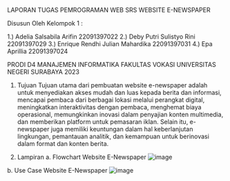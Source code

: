LAPORAN TUGAS
PEMROGRAMAN WEB
SRS WEBSITE E-NEWSPAPER

Disusun Oleh Kelompok 1 :


1.)	Adelia Salsabila Arifin		      22091397022
2.)	Deby Putri Sulistyo Rini		    22091397029
3.)	Enrique Rendhi Julian Mahardika	22091397031
4.)	Epa Aprillia	 			            22091397024


PRODI D4 MANAJEMEN INFORMATIKA
FAKULTAS VOKASI
UNIVERSITAS NEGERI SURABAYA
2023



1.	Tujuan
Tujuan utama dari pembuatan website e-newspaper adalah untuk menyediakan akses mudah dan luas kepada berita dan informasi, mencapai pembaca dari berbagai lokasi melalui perangkat digital, meningkatkan interaktivitas dengan pembaca, menghemat biaya operasional, memungkinkan inovasi dalam penyajian konten multimedia, dan memberikan platform untuk pemasaran iklan. Selain itu, e-newspaper juga memiliki keuntungan dalam hal keberlanjutan lingkungan, pemantauan analitik, dan kemampuan untuk berinovasi dalam format dan konten berita.

2.	Lampiran
a.	Flowchart Website E-Newspaper
![image](https://github.com/66adelia66/2022A-Kelompok1/assets/124540149/4d209929-ce93-4acb-94ea-feebd20efeef)

b.	Use Case Website E-Newspaper
![image](https://github.com/66adelia66/2022A-Kelompok1/assets/124540149/cf93efe7-da2d-464f-a2e2-b3c7122833f1)


